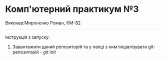# Комп'ютерний практикум №3

Виконав:Мироненко Роман, КМ-82
    
____
 
 Інструкція з запуску: 
   1) Завантажити даний репозиторій та у папці з ним ініціалізувати git-репозиторій - *git init* 

